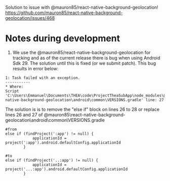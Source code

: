 Solution to issue with  @mauron85/react-native-background-geolocation!
https://github.com/mauron85/react-native-background-geolocation/issues/468


# Notes during development 
1. We use the @mauron85/react-native-background-geolocation for tracking and as of the current 
release there is bug when using Android Sdk 29. The solution until this is fixed (or we submit patch).
This bug results in error below:
```
1: Task failed with an exception.
-----------
* Where:
Script 'C:\Users\Emmanuel\Documents\THEA\code\ProjectTheaSubApp\node_modules\@mauron85\react-native-background-geolocation\android\common\VERSIONS.gradle' line: 27
```

The solution is is to  remove the "else if" block on lines 26 to 28 or replace lines 26 and 27 of @mauron85\react-native-background-geolocation\android\common\VERSIONS.gradle

```
#from 
else if (findProject(':app') != null) {
            applicationId = project(':app').android.defaultConfig.applicationId
        }
		
#to
else if (findProject('..:app') != null) {
            applicationId = project('...:app').android.defaultConfig.applicationId
        }
```